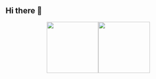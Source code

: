 ## Hi there 👋
<div style="width:100%;display:flex;justify-content:center;">
  <img height=140 src="https://github-readme-stats.vercel.app/api?username=vyinie" />
  <img height=140 src="https://github-readme-stats.vercel.app/api/top-langs?username=vyinie&layout=compact&langs_count=8&card_width=320" />
</div>
